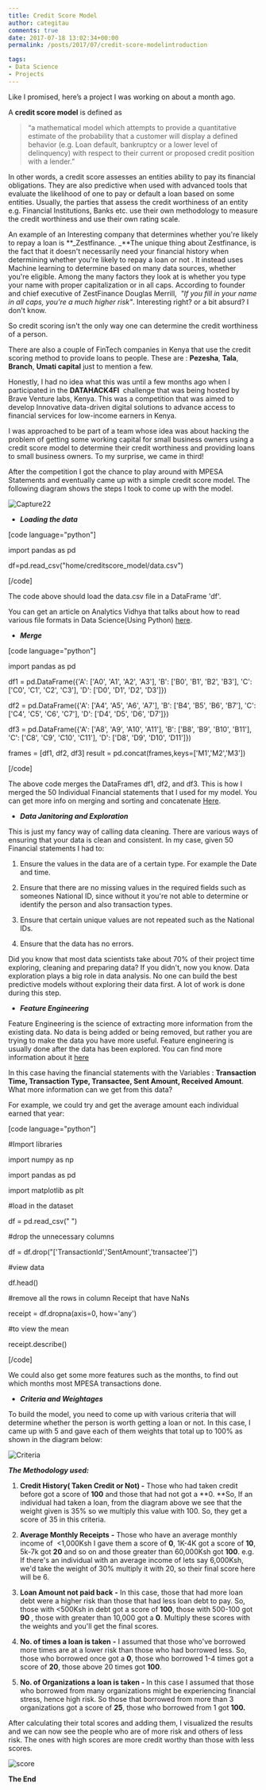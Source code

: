 ```yaml
---
title: Credit Score Model
author: categitau
comments: true
date: 2017-07-18 13:02:34+00:00
permalink: /posts/2017/07/credit-score-modelintroduction

tags:
- Data Science
- Projects
---
```


Like I promised, here’s a project I was working on about a month ago.<!-- more -->

A **credit score model** is defined as


<blockquote>“a mathematical model which attempts to provide a quantitative estimate of the probability that a customer will display a defined behavior (e.g. Loan default, bankruptcy or a lower level of delinquency) with respect to their current or proposed credit position with a lender.”</blockquote>


In other words, a credit score assesses an entities ability to pay its financial obligations. They are also predictive when used with advanced tools that evaluate the likelihood of one to pay or default a loan based on some entities.
Usually, the parties that assess the credit worthiness of an entity e.g. Financial Institutions, Banks etc. use their own methodology to measure the credit worthiness and use their own rating scale.

An example of an Interesting company that determines whether you're likely to repay a loan is **_Zestfinance. _**The unique thing about Zestfinance, is the fact that it doesn't necessarily need your financial history when determining whether you're likely to repay a loan or not . It instead uses Machine learning to determine based on many data sources, whether you're eligible. Among the many factors they look at is whether you type your name with proper capitalization or in all caps. According to founder and chief executive of ZestFinance Douglas Merrill,  _"If you fill in your name in all caps, you're a much higher risk"_. Interesting right? or a bit absurd? I don't know.

So credit scoring isn't the only way one can determine the credit worthiness of a person.

There are also a couple of FinTech companies in Kenya that use the credit scoring method to provide loans to people. These are : **Pezesha**, **Tala**, **Branch**, **Umati capital** just to mention a few.

Honestly, I had no idea what this was until a few months ago when I participated in the **DATAHACK4FI**  challenge that was being hosted by Brave Venture labs, Kenya. This was a competition that was aimed to develop Innovative data-driven digital solutions to advance access to financial services for low-income earners in Kenya.

I was approached to be part of a team whose idea was about hacking the problem of getting some working capital for small business owners using a credit score model to determine their credit worthiness and providing loans to small business owners. To my surprise, we came in third!

After the competition I got the chance to play around with MPESA Statements and eventually came up with a simple credit score model. The following diagram shows the steps I took to come up with the model.

![Capture22](http://categitau.com/wp-content/uploads/2017/07/capture22.png)



 	
  * **_Loading the data_**


[code language="python"]

import pandas as pd

df=pd.read_csv("home/creditscore_model/data.csv")

[/code]

The code above should load the data.csv file in a DataFrame 'df'.

You can get an article on Analytics Vidhya that talks about how to read various file formats in Data Science(Using Python) [here](https://www.analyticsvidhya.com/blog/2017/03/read-commonly-used-formats-using-python/).



 	
  * _**Merge**_


[code language="python"]

import pandas as pd

df1 = pd.DataFrame({'A': ['A0', 'A1', 'A2', 'A3'],
'B': ['B0', 'B1', 'B2', 'B3'],
'C': ['C0', 'C1', 'C2', 'C3'],
'D': ['D0', 'D1', 'D2', 'D3']})

df2 = pd.DataFrame({'A': ['A4', 'A5', 'A6', 'A7'],
'B': ['B4', 'B5', 'B6', 'B7'],
'C': ['C4', 'C5', 'C6', 'C7'],
'D': ['D4', 'D5', 'D6', 'D7']})

df3 = pd.DataFrame({'A': ['A8', 'A9', 'A10', 'A11'],
'B': ['B8', 'B9', 'B10', 'B11'],
'C': ['C8', 'C9', 'C10', 'C11'],
'D': ['D8', 'D9', 'D10', 'D11']})

frames = [df1, df2, df3]
result = pd.concat(frames,keys=['M1','M2','M3'])

[/code]

The above code merges the DataFrames df1, df2, and df3. This is how I merged the 50 Individual Financial statements that I used for my model. You can get more info on merging and sorting and concatenate [Here](http://pandas.pydata.org/pandas-docs/stable/merging.html).



 	
  * _**Data Janitoring and Exploration**_


This is just my fancy way of calling data cleaning. There are various ways of ensuring that your data is clean and consistent. In my case, given 50 Financial statements I had to:

 	
  1. Ensure the values in the data are of a certain type. For example the Date and time.

 	
  2. Ensure that there are no missing values in the required fields such as someones National ID, since without it you're not able to determine or identify the person and also transaction types.

 	
  3. Ensure that certain unique values are not repeated such as the National IDs.

 	
  4. Ensure that the data has no errors.


Did you know that most data scientists take about 70% of their project time exploring, cleaning and preparing data? If you didn't, now you know. Data exploration plays a big role in data analysis. No one can build the best predictive models without exploring their data first. A lot of work is done during this step.

 	
  * **_Feature Engineering_**


Feature Engineering is the science of extracting more information from the existing data. No data is being added or being removed, but rather you are trying to make the data you have more useful. Feature engineering is usually done after the data has been explored. You can find more information about it [here](https://www.analyticsvidhya.com/blog/2016/01/guide-data-exploration/#four)

In this case having the financial statements with the Variables : **Transaction Time, Transaction Type, Transactee, Sent Amount, Received Amount**. What more information can we get from this data?

For example, we could try and get the average amount each individual earned that year:

[code language="python"]

#Import libraries

import numpy as np

import pandas as pd

import matplotlib as plt

#load in the dataset

df = pd.read_csv(" ")

#drop the unnecessary columns

df = df.drop("['TransactionId','SentAmount','transactee']")

#view data

df.head()

#remove all the rows in column Receipt that have NaNs

receipt = df.dropna(axis=0, how='any')

#to view the mean

receipt.describe()

[/code]

We could also get some more features such as the months, to find out which months most MPESA transactions done.



 	
  * _**Criteria and Weightages**_


To build the model, you need to come up with various criteria that will determine whether the person is worth getting a loan or not. In this case, I came up with 5 and gave each of them weights that total up to 100% as shown in the diagram below:

![Criteria](http://categitau.com/wp-content/uploads/2017/07/criteria.png)

_**The Methodology used:**_



 	
  1. **Credit History( Taken Credit or Not) -** Those who had taken credit before got a score of **100** and those that had not got a **0. **So, If an individual had taken a loan, from the diagram above we see that the weight given is 35% so we multiply this value with 100. So, they get a score of 35 in this criteria.

 	
  2. **Average Monthly Receipts** **-** Those who have an average monthly income of  <1,000Ksh I gave them a score of **0**, 1K-4K got a score of **10**, 5k-7k got **20** and so on and those greater than 60,000Ksh got **100**. e.g. If there's an individual with an average income of lets say 6,000Ksh, we'd take the weight of 30% multiply it with 20, so their final score here will be 6.

 	
  3. **Loan Amount not paid back** **-** In this case, those that had more loan debt were a higher risk than those that had less loan debt to pay. So, those with <500Ksh in debt got a score of **100**, those with 500-100 got **90** , those with greater than 10,000 got a **0**. Multiply these scores with the weights and you'll get the final scores.

 	
  4. **No. of times a loan is taken** **-** I assumed that those who've borrowed more times are at a lower risk than those who had borrowed less. So, those who borrowed once got a **0**, those who borrowed 1-4 times got a score of **20**, those above 20 times got **100**.

 	
  5. **No. of Organizations a loan is taken -** In this case I assumed that those who borrowed from many organizations might be experiencing financial stress, hence high risk. So those that borrowed from more than 3 organizations got a score of **25**, those who borrowed from 1 got **100.**


After calculating their total scores and adding them, I visualized the results and we can now see the people who are of more risk and others of less risk. The ones with high scores are more credit worthy than those with less scores.

![score](http://categitau.com/wp-content/uploads/2017/07/score.png)

**The End**


